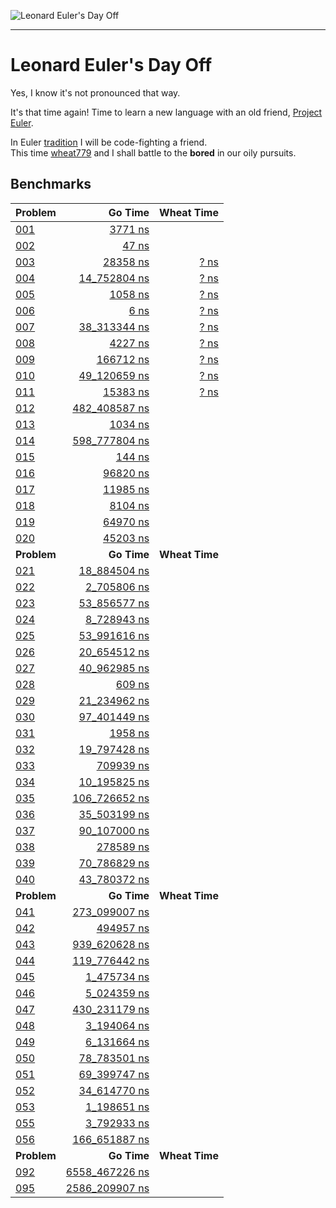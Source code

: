 ![Leonard Euler's Day Off](./logo.png)
*************************************

# Leonard Euler's Day Off
Yes, I know it's not pronounced that way.

It's that time again! Time to learn a new language with an old friend, [Project Euler](http://www.projecteuler.net).

In Euler [tradition](https://github.com/zolrath/Project-Clojuler) I will be code-fighting a friend.  
This time [wheat779](https://github.com/wheat779) and I shall battle to the **bored** in our oily pursuits.

## Benchmarks
|     Problem     |         Go Time         |       Wheat Time       |
|:----------------|------------------------:|-----------------------:|
| [001][E001]     | [        3771 ns][G001] |                        |
| [002][E002]     | [          47 ns][G002] |                        |
| [003][E003]     | [       28358 ns][G003] | [          ? ns][W003] |
| [004][E004]     | [   14_752804 ns][G004] | [          ? ns][W004] |
| [005][E005]     | [        1058 ns][G005] | [          ? ns][W005] |
| [006][E006]     | [           6 ns][G006] | [          ? ns][W006] |
| [007][E007]     | [   38_313344 ns][G007] | [          ? ns][W007] |
| [008][E008]     | [        4227 ns][G008] | [          ? ns][W008] |
| [009][E009]     | [      166712 ns][G009] | [          ? ns][W009] |
| [010][E010]     | [   49_120659 ns][G010] | [          ? ns][W010] |
| [011][E011]     | [       15383 ns][G011] | [          ? ns][W011] |
| [012][E012]     | [  482_408587 ns][G012] |                        |
| [013][E013]     | [        1034 ns][G013] |                        |
| [014][E014]     | [  598_777804 ns][G014] |                        |
| [015][E015]     | [         144 ns][G015] |                        |
| [016][E016]     | [       96820 ns][G016] |                        |
| [017][E017]     | [       11985 ns][G017] |                        |
| [018][E018]     | [        8104 ns][G018] |                        |
| [019][E019]     | [       64970 ns][G019] |                        |
| [020][E020]     | [       45203 ns][G020] |                        |
|   **Problem**   |       **Go Time**       |     **Wheat Time**     |
| [021][E021]     | [   18_884504 ns][G021] |                        |
| [022][E022]     | [    2_705806 ns][G022] |                        |
| [023][E023]     | [   53_856577 ns][G023] |                        |
| [024][E024]     | [    8_728943 ns][G024] |                        |
| [025][E025]     | [   53_991616 ns][G025] |                        |
| [026][E026]     | [   20_654512 ns][G026] |                        |
| [027][E027]     | [   40_962985 ns][G027] |                        |
| [028][E028]     | [         609 ns][G028] |                        |
| [029][E029]     | [   21_234962 ns][G029] |                        |
| [030][E030]     | [   97_401449 ns][G030] |                        |
| [031][E031]     | [        1958 ns][G031] |                        |
| [032][E032]     | [   19_797428 ns][G032] |                        |
| [033][E033]     | [      709939 ns][G033] |                        |
| [034][E034]     | [   10_195825 ns][G034] |                        |
| [035][E035]     | [  106_726652 ns][G035] |                        |
| [036][E036]     | [   35_503199 ns][G036] |                        |
| [037][E037]     | [   90_107000 ns][G037] |                        |
| [038][E038]     | [      278589 ns][G038] |                        |
| [039][E039]     | [   70_786829 ns][G039] |                        |
| [040][E040]     | [   43_780372 ns][G040] |                        |
|   **Problem**   |       **Go Time**       |     **Wheat Time**     |
| [041][E041]     | [  273_099007 ns][G041] |                        |
| [042][E042]     | [      494957 ns][G042] |                        |
| [043][E043]     | [  939_620628 ns][G043] |                        |
| [044][E044]     | [  119_776442 ns][G044] |                        |
| [045][E045]     | [    1_475734 ns][G045] |                        |
| [046][E046]     | [    5_024359 ns][G046] |                        |
| [047][E047]     | [  430_231179 ns][G047] |                        |
| [048][E048]     | [    3_194064 ns][G048] |                        |
| [049][E049]     | [    6_131664 ns][G049] |                        |
| [050][E050]     | [   78_783501 ns][G050] |                        |
| [051][E051]     | [   69_399747 ns][G051] |                        |
| [052][E052]     | [   34_614770 ns][G052] |                        |
| [053][E053]     | [    1_198651 ns][G053] |                        |
| [055][E055]     | [    3_792933 ns][G055] |                        |
| [056][E056]     | [  166_651887 ns][G056] |                        |
|   **Problem**   |       **Go Time**       |     **Wheat Time**     |
| [092][E092]     | [ 6558_467226 ns][G092] |                        |
| [095][E095]     | [ 2586_209907 ns][G095] |                        |

[G001]: /problems/001.go "Go Solution Source"
[G002]: /problems/002.go "Go Solution Source"
[G003]: /problems/003.go "Go Solution Source"
[G004]: /problems/004.go "Go Solution Source"
[G005]: /problems/005.go "Go Solution Source"
[G006]: /problems/006.go "Go Solution Source"
[G007]: /problems/007.go "Go Solution Source"
[G008]: /problems/008.go "Go Solution Source"
[G009]: /problems/009.go "Go Solution Source"
[G010]: /problems/010.go "Go Solution Source"
[G011]: /problems/011.go "Go Solution Source"
[G012]: /problems/012.go "Go Solution Source"
[G013]: /problems/013.go "Go Solution Source"
[G014]: /problems/014.go "Go Solution Source"
[G015]: /problems/015.go "Go Solution Source"
[G016]: /problems/016.go "Go Solution Source"
[G017]: /problems/017.go "Go Solution Source"
[G018]: /problems/018.go "Go Solution Source"
[G019]: /problems/019.go "Go Solution Source"
[G020]: /problems/020.go "Go Solution Source"
[G021]: /problems/021.go "Go Solution Source"
[G022]: /problems/022.go "Go Solution Source"
[G023]: /problems/023.go "Go Solution Source"
[G024]: /problems/024.go "Go Solution Source"
[G025]: /problems/025.go "Go Solution Source"
[G026]: /problems/026.go "Go Solution Source"
[G027]: /problems/027.go "Go Solution Source"
[G028]: /problems/028.go "Go Solution Source"
[G029]: /problems/029.go "Go Solution Source"
[G030]: /problems/030.go "Go Solution Source"
[G031]: /problems/031.go "Go Solution Source"
[G032]: /problems/032.go "Go Solution Source"
[G033]: /problems/033.go "Go Solution Source"
[G034]: /problems/034.go "Go Solution Source"
[G035]: /problems/035.go "Go Solution Source"
[G036]: /problems/036.go "Go Solution Source"
[G037]: /problems/037.go "Go Solution Source"
[G038]: /problems/038.go "Go Solution Source"
[G039]: /problems/039.go "Go Solution Source"
[G040]: /problems/040.go "Go Solution Source"
[G041]: /problems/041.go "Go Solution Source"
[G042]: /problems/042.go "Go Solution Source"
[G043]: /problems/043.go "Go Solution Source"
[G044]: /problems/044.go "Go Solution Source"
[G045]: /problems/045.go "Go Solution Source"
[G046]: /problems/046.go "Go Solution Source"
[G047]: /problems/047.go "Go Solution Source"
[G048]: /problems/048.go "Go Solution Source"
[G049]: /problems/049.go "Go Solution Source"
[G050]: /problems/050.go "Go Solution Source"
[G051]: /problems/051.go "Go Solution Source"
[G052]: /problems/052.go "Go Solution Source"
[G053]: /problems/053.go "Go Solution Source"
[G055]: /problems/055.go "Go Solution Source"
[G056]: /problems/056.go "Go Solution Source"
[G092]: /problems/092.go "Go Solution Source"
[G095]: /problems/095.go "Go Solution Source"

[W003]: https://github.com/wheat779/Project-Euler/blob/master/03.cpp "wheat779's Solution"
[W004]: https://github.com/wheat779/Project-Euler/blob/master/04.cpp "wheat779's Solution"
[W005]: https://github.com/wheat779/Project-Euler/blob/master/05.cpp "wheat779's Solution"
[W005]: https://github.com/wheat779/Project-Euler/blob/master/06.cpp "wheat779's Solution"
[W006]: https://github.com/wheat779/Project-Euler/blob/master/06.cpp "wheat779's Solution"
[W007]: https://github.com/wheat779/Project-Euler/blob/master/07.cpp "wheat779's Solution"
[W008]: https://github.com/wheat779/Project-Euler/blob/master/08.cpp "wheat779's Solution"
[W009]: https://github.com/wheat779/Project-Euler/blob/master/09.cpp "wheat779's Solution"
[W010]: https://github.com/wheat779/Project-Euler/blob/master/10.cpp "wheat779's Solution"
[W011]: https://github.com/wheat779/Project-Euler/blob/master/11.cpp "wheat779's Solution"

[E001]: http://projecteuler.net/index.php?section=problems&id=1 "Project Euler Problem"
[E002]: http://projecteuler.net/index.php?section=problems&id=2 "Project Euler Problem"
[E003]: http://projecteuler.net/index.php?section=problems&id=3 "Project Euler Problem"
[E004]: http://projecteuler.net/index.php?section=problems&id=4 "Project Euler Problem"
[E005]: http://projecteuler.net/index.php?section=problems&id=5 "Project Euler Problem"
[E006]: http://projecteuler.net/index.php?section=problems&id=6 "Project Euler Problem"
[E007]: http://projecteuler.net/index.php?section=problems&id=7 "Project Euler Problem"
[E008]: http://projecteuler.net/index.php?section=problems&id=8 "Project Euler Problem"
[E009]: http://projecteuler.net/index.php?section=problems&id=9 "Project Euler Problem"
[E010]: http://projecteuler.net/index.php?section=problems&id=10 "Project Euler Problem"
[E011]: http://projecteuler.net/index.php?section=problems&id=11 "Project Euler Problem"
[E012]: http://projecteuler.net/index.php?section=problems&id=12 "Project Euler Problem"
[E013]: http://projecteuler.net/index.php?section=problems&id=13 "Project Euler Problem"
[E014]: http://projecteuler.net/index.php?section=problems&id=14 "Project Euler Problem"
[E015]: http://projecteuler.net/index.php?section=problems&id=15 "Project Euler Problem"
[E016]: http://projecteuler.net/index.php?section=problems&id=16 "Project Euler Problem"
[E017]: http://projecteuler.net/index.php?section=problems&id=17 "Project Euler Problem"
[E018]: http://projecteuler.net/index.php?section=problems&id=18 "Project Euler Problem"
[E019]: http://projecteuler.net/index.php?section=problems&id=19 "Project Euler Problem"
[E020]: http://projecteuler.net/index.php?section=problems&id=20 "Project Euler Problem"
[E021]: http://projecteuler.net/index.php?section=problems&id=21 "Project Euler Problem"
[E022]: http://projecteuler.net/index.php?section=problems&id=22 "Project Euler Problem"
[E023]: http://projecteuler.net/index.php?section=problems&id=23 "Project Euler Problem"
[E024]: http://projecteuler.net/index.php?section=problems&id=24 "Project Euler Problem"
[E025]: http://projecteuler.net/index.php?section=problems&id=25 "Project Euler Problem"
[E026]: http://projecteuler.net/index.php?section=problems&id=26 "Project Euler Problem"
[E027]: http://projecteuler.net/index.php?section=problems&id=27 "Project Euler Problem"
[E028]: http://projecteuler.net/index.php?section=problems&id=28 "Project Euler Problem"
[E029]: http://projecteuler.net/index.php?section=problems&id=29 "Project Euler Problem"
[E030]: http://projecteuler.net/index.php?section=problems&id=30 "Project Euler Problem"
[E031]: http://projecteuler.net/index.php?section=problems&id=31 "Project Euler Problem"
[E032]: http://projecteuler.net/index.php?section=problems&id=32 "Project Euler Problem"
[E033]: http://projecteuler.net/index.php?section=problems&id=33 "Project Euler Problem"
[E034]: http://projecteuler.net/index.php?section=problems&id=34 "Project Euler Problem"
[E035]: http://projecteuler.net/index.php?section=problems&id=35 "Project Euler Problem"
[E036]: http://projecteuler.net/index.php?section=problems&id=36 "Project Euler Problem"
[E037]: http://projecteuler.net/index.php?section=problems&id=37 "Project Euler Problem"
[E038]: http://projecteuler.net/index.php?section=problems&id=38 "Project Euler Problem"
[E039]: http://projecteuler.net/index.php?section=problems&id=39 "Project Euler Problem"
[E040]: http://projecteuler.net/index.php?section=problems&id=40 "Project Euler Problem"
[E041]: http://projecteuler.net/index.php?section=problems&id=41 "Project Euler Problem"
[E042]: http://projecteuler.net/index.php?section=problems&id=42 "Project Euler Problem"
[E043]: http://projecteuler.net/index.php?section=problems&id=43 "Project Euler Problem"
[E044]: http://projecteuler.net/index.php?section=problems&id=44 "Project Euler Problem"
[E045]: http://projecteuler.net/index.php?section=problems&id=45 "Project Euler Problem"
[E046]: http://projecteuler.net/index.php?section=problems&id=46 "Project Euler Problem"
[E047]: http://projecteuler.net/index.php?section=problems&id=47 "Project Euler Problem"
[E048]: http://projecteuler.net/index.php?section=problems&id=48 "Project Euler Problem"
[E049]: http://projecteuler.net/index.php?section=problems&id=49 "Project Euler Problem"
[E050]: http://projecteuler.net/index.php?section=problems&id=50 "Project Euler Problem"
[E051]: http://projecteuler.net/index.php?section=problems&id=51 "Project Euler Problem"
[E052]: http://projecteuler.net/index.php?section=problems&id=52 "Project Euler Problem"
[E053]: http://projecteuler.net/index.php?section=problems&id=53 "Project Euler Problem"
[E055]: http://projecteuler.net/index.php?section=problems&id=55 "Project Euler Problem"
[E056]: http://projecteuler.net/index.php?section=problems&id=56 "Project Euler Problem"
[E092]: http://projecteuler.net/index.php?section=problems&id=92 "Project Euler Problem"
[E095]: http://projecteuler.net/index.php?section=problems&id=95 "Project Euler Problem"

